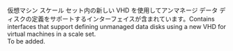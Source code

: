 <Namespace Name="Microsoft.Azure.Management.Compute.Fluent.VirtualMachineScaleSetUnmanagedDataDisk.DefinitionWithNewVhd">
  <Docs>
    <summary><span data-ttu-id="3752f-101">仮想マシン スケール セット内の新しい VHD を使用してアンマネージ データ ディスクの定義をサポートするインターフェイスが含まれています。</span><span class="sxs-lookup"><span data-stu-id="3752f-101">Contains interfaces that support defining unmanaged data disks using a new VHD for virtual machines in a scale set.</span></span></summary> 
    <remarks>To be added.</remarks>
  </Docs>
</Namespace>
